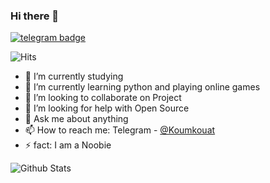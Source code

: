 ### Hi there 👋
[![telegram badge](https://img.shields.io/badge/koumkouat-30302f?style=flat&logo=telegram)](https://t.me/koumkouat)

![Hits](https://hits.seeyoufarm.com/api/count/incr/badge.svg?url=https://github.com/ravidkumar/)

- 🔭 I’m currently studying
- 🌱 I’m currently learning python and playing online games
- 👯 I’m looking to collaborate on Project
- 🤔 I’m looking for help with Open Source
- 💬 Ask me about anything
- 📫 How to reach me: Telegram - [@Koumkouat](https://t.me/koumkouat)
- ⚡ fact: I am a Noobie

![Github Stats](https://github-readme-stats.vercel.app/api?username=ravidkumar&show_icons=true&title_color=fff&icon_color=79ff97&text_color=9f9f9f&bg_color=151515)
